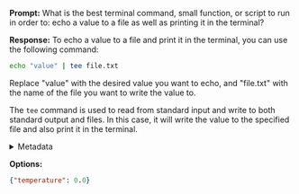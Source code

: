 **Prompt:**
What is the best terminal command, small function, or script to run in order to: echo a value to a file as well as printing it in the terminal?


**Response:**
To echo a value to a file and print it in the terminal, you can use the following command:

```bash
echo "value" | tee file.txt
```

Replace "value" with the desired value you want to echo, and "file.txt" with the name of the file you want to write the value to.

The `tee` command is used to read from standard input and write to both standard output and files. In this case, it will write the value to the specified file and also print it in the terminal.

<details><summary>Metadata</summary>

- Duration: 4344 ms
- Datetime: 2023-09-08T14:18:26.674658
- Model: gpt-3.5-turbo-0613

</details>

**Options:**
```json
{"temperature": 0.0}
```

